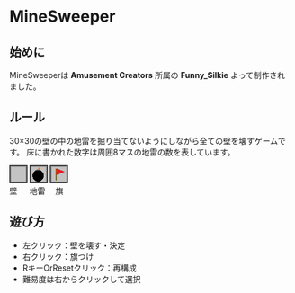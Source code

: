 # __MineSweeper__

## 始めに
MineSweeperは __Amusement Creators__ 所属の __Funny_Silkie__ よって制作されました。

## ルール

30×30の壁の中の地雷を掘り当てないようにしながら全ての壁を壊すゲームです。
床に書かれた数字は周囲8マスの地雷の数を表しています。

![壁](ReadMeTextures/Wall.png) ![爆弾](ReadMeTextures/Bomb.png) ![旗](ReadMeTextures/Flag.png)  
壁 　 地雷　 旗


## 遊び方

- 左クリック：壁を壊す・決定
- 右クリック：旗つけ
- RキーOrResetクリック：再構成
- 難易度は右からクリックして選択